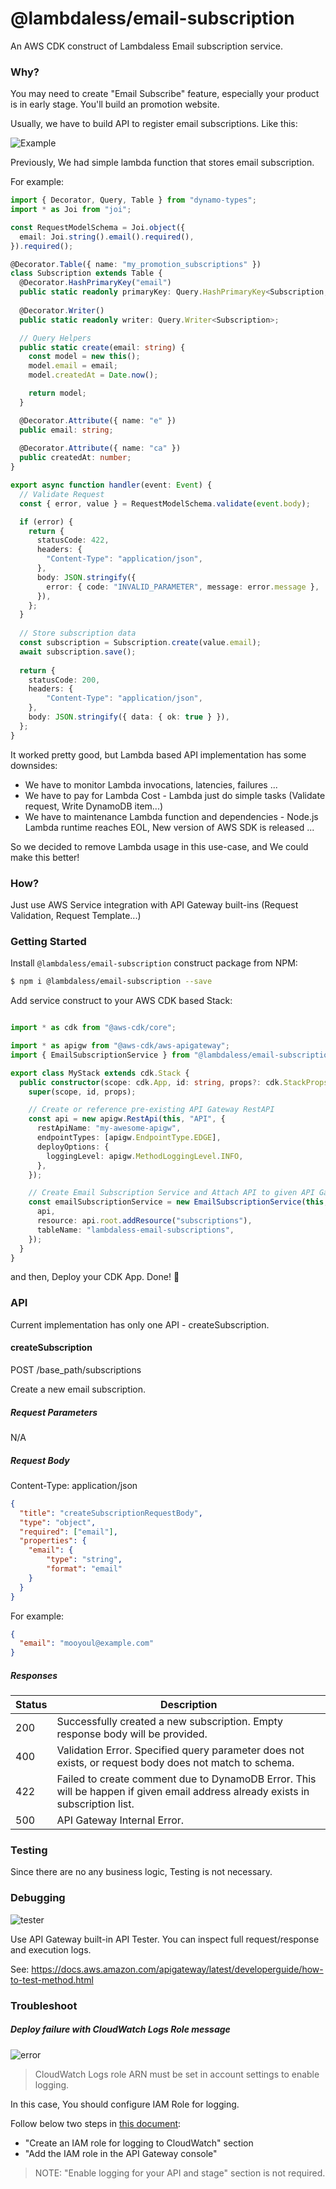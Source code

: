 # @lambdaless/email-subscription

An AWS CDK construct of Lambdaless Email subscription service.  

### Why?

You may need to create "Email Subscribe" feature, especially your product is in early stage. You'll build an promotion website.

Usually, we have to build API to register email subscriptions. Like this:

![Example](./assets/example.png)
 
Previously, We had simple lambda function that stores email subscription. 

For example: 

```typescript
import { Decorator, Query, Table } from "dynamo-types";
import * as Joi from "joi";

const RequestModelSchema = Joi.object({
  email: Joi.string().email().required(),
}).required();

@Decorator.Table({ name: "my_promotion_subscriptions" })
class Subscription extends Table {
  @Decorator.HashPrimaryKey("email")
  public static readonly primaryKey: Query.HashPrimaryKey<Subscription, string>;
                                                                    
  @Decorator.Writer()    
  public static readonly writer: Query.Writer<Subscription>;

  // Query Helpers
  public static create(email: string) {
    const model = new this();
    model.email = email;
    model.createdAt = Date.now();

    return model;
  }

  @Decorator.Attribute({ name: "e" })                              
  public email: string;
                                                                    
  @Decorator.Attribute({ name: "ca" })
  public createdAt: number;
}

export async function handler(event: Event) {
  // Validate Request
  const { error, value } = RequestModelSchema.validate(event.body);

  if (error) {
    return {
      statusCode: 422,
      headers: {
        "Content-Type": "application/json",      
      },
      body: JSON.stringify({
        error: { code: "INVALID_PARAMETER", message: error.message },
      }),
    }; 
  }
  
  // Store subscription data
  const subscription = Subscription.create(value.email);
  await subscription.save();
 
  return { 
    statusCode: 200,
    headers: {
        "Content-Type": "application/json",      
    },
    body: JSON.stringify({ data: { ok: true } }),
  };
}
```

It worked pretty good, but Lambda based API implementation has some downsides:

- We have to monitor Lambda invocations, latencies, failures ...
- We have to pay for Lambda Cost - Lambda just do simple tasks (Validate request, Write DynamoDB item...)
- We have to maintenance Lambda function and dependencies - Node.js Lambda runtime reaches EOL, New version of AWS SDK is released ...   

So we decided to remove Lambda usage in this use-case, and We could make this better!

### How?

Just use AWS Service integration with API Gateway built-ins (Request Validation, Request Template...) 

### Getting Started

Install `@lambdaless/email-subscription` construct package from NPM:

```bash
$ npm i @lambdaless/email-subscription --save
```

Add service construct to your AWS CDK based Stack:

```typescript

import * as cdk from "@aws-cdk/core";

import * as apigw from "@aws-cdk/aws-apigateway";
import { EmailSubscriptionService } from "@lambdaless/email-subscription";

export class MyStack extends cdk.Stack {
  public constructor(scope: cdk.App, id: string, props?: cdk.StackProps) {
    super(scope, id, props);

    // Create or reference pre-existing API Gateway RestAPI
    const api = new apigw.RestApi(this, "API", {
      restApiName: "my-awesome-apigw",
      endpointTypes: [apigw.EndpointType.EDGE],
      deployOptions: {
        loggingLevel: apigw.MethodLoggingLevel.INFO,
      },
    });

    // Create Email Subscription Service and Attach API to given API Gateway RestAPI target
    const emailSubscriptionService = new EmailSubscriptionService(this, "EmailSubscriptionService", {
      api,
      resource: api.root.addResource("subscriptions"),
      tableName: "lambdaless-email-subscriptions",
    });
  }
}
```

and then, Deploy your CDK App. Done! 🎉


### API

Current implementation has only one API - createSubscription.

#### createSubscription

POST /base_path/subscriptions

Create a new email subscription.

##### Request Parameters

N/A

##### Request Body

Content-Type: application/json

```json
{
  "title": "createSubscriptionRequestBody",
  "type": "object",
  "required": ["email"],
  "properties": {
    "email": {
        "type": "string",
        "format": "email"
    }
  }
}
```

For example:

```json
{
  "email": "mooyoul@example.com"
}
```


##### Responses

| Status | Description |
| ------ | ----------- |
| 200 | Successfully created a new subscription. Empty response body will be provided. |
| 400 | Validation Error. Specified query parameter does not exists, or request body does not match to schema. |
| 422 | Failed to create comment due to DynamoDB Error. This will be happen if given email address already exists in subscription list. |
| 500 | API Gateway Internal Error. 


### Testing

Since there are no any business logic, Testing is not necessary.


### Debugging

![tester](./assets/tester.png)

Use API Gateway built-in API Tester. You can inspect full request/response and execution logs.

See: https://docs.aws.amazon.com/apigateway/latest/developerguide/how-to-test-method.html


### Troubleshoot

##### Deploy failure with CloudWatch Logs Role message

![error](./assets/failure.png)

> CloudWatch Logs role ARN must be set in account settings to enable logging.

In this case, You should configure IAM Role for logging.

Follow below two steps in [this document](https://aws.amazon.com/premiumsupport/knowledge-center/api-gateway-cloudwatch-logs/):

- "Create an IAM role for logging to CloudWatch" section
- "Add the IAM role in the API Gateway console"

> NOTE: "Enable logging for your API and stage" section is not required.

